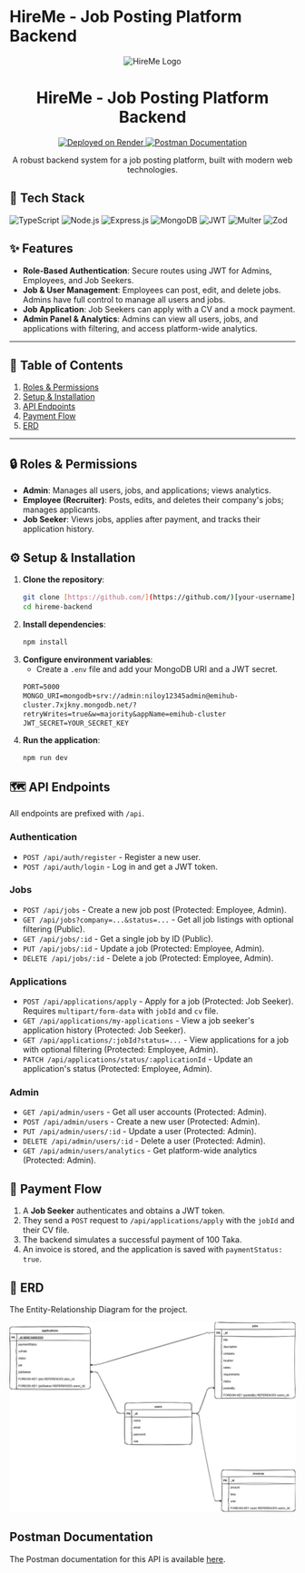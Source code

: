 # HireMe - Job Posting Platform Backend

<p align="center">
  <img src="https://placehold.co/150x150/06b6d4/ffffff?text=HIREME" alt="HireMe Logo">
</p>

<h1 align="center">HireMe - Job Posting Platform Backend</h1>

<p align="center">
  <a href="https://hireme-4pqk.onrender.com">
    <img src="https://img.shields.io/badge/Deployed%20on-Render-464A57?style=for-the-badge&logo=render" alt="Deployed on Render">
  </a>
  <a href="https://documenter.getpostman.com/view/46559868/2sB3BGFpD5">
    <img src="https://img.shields.io/badge/Postman-Documentation-F86D22?style=for-the-badge&logo=postman" alt="Postman Documentation">
  </a>
</p>

<p align="center">
  A robust backend system for a job posting platform, built with modern web technologies.
</p>

## 🚀 Tech Stack

<p>
  <img src="https://img.shields.io/badge/TypeScript-007ACC?style=for-the-badge&logo=typescript&logoColor=white" alt="TypeScript">
  <img src="https://img.shields.io/badge/Node.js-339933?style=for-the-badge&logo=nodedotjs&logoColor=white" alt="Node.js">
  <img src="https://img.shields.io/badge/Express.js-000000?style=for-the-badge&logo=express&logoColor=white" alt="Express.js">
  <img src="https://img.shields.io/badge/MongoDB-47A248?style=for-the-badge&logo=mongodb&logoColor=white" alt="MongoDB">
  <img src="https://img.shields.io/badge/JWT-000000?style=for-the-badge&logo=jsonwebtokens&logoColor=white" alt="JWT">
  <img src="https://img.ios/badge/Multer-white?style=for-the-badge&logo=multer" alt="Multer">
  <img src="https://img.shields.io/badge/Zod-367CFF?style=for-the-badge&logo=zod&logoColor=white" alt="Zod">
</p>

## ✨ Features

-   **Role-Based Authentication**: Secure routes using JWT for Admins, Employees, and Job Seekers.
-   **Job & User Management**: Employees can post, edit, and delete jobs. Admins have full control to manage all users and jobs.
-   **Job Application**: Job Seekers can apply with a CV and a mock payment.
-   **Admin Panel & Analytics**: Admins can view all users, jobs, and applications with filtering, and access platform-wide analytics.

---

## 📌 Table of Contents

1.  [Roles & Permissions](#-roles--permissions)
2.  [Setup & Installation](#-setup--installation)
3.  [API Endpoints](#-api-endpoints)
4.  [Payment Flow](#-payment-flow)
5.  [ERD](#-erd)

---

## 🔒 Roles & Permissions

-   **Admin**: Manages all users, jobs, and applications; views analytics.
-   **Employee (Recruiter)**: Posts, edits, and deletes their company's jobs; manages applicants.
-   **Job Seeker**: Views jobs, applies after payment, and tracks their application history.

## ⚙️ Setup & Installation

1.  **Clone the repository**:
    ```bash
    git clone [https://github.com/](https://github.com/)[your-username]/hireme-backend.git
    cd hireme-backend
    ```
2.  **Install dependencies**:
    ```bash
    npm install
    ```
3.  **Configure environment variables**:
    -   Create a `.env` file and add your MongoDB URI and a JWT secret.
    ```env
    PORT=5000
    MONGO_URI=mongodb+srv://admin:niloy12345admin@emihub-cluster.7xjkny.mongodb.net/?retryWrites=true&w=majority&appName=emihub-cluster
    JWT_SECRET=YOUR_SECRET_KEY
    ```
4.  **Run the application**:
    ```bash
    npm run dev
    ```

## 🗺️ API Endpoints

All endpoints are prefixed with `/api`.

### Authentication
-   `POST /api/auth/register` - Register a new user.
-   `POST /api/auth/login` - Log in and get a JWT token.

### Jobs
-   `POST /api/jobs` - Create a new job post (Protected: Employee, Admin).
-   `GET /api/jobs?company=...&status=...` - Get all job listings with optional filtering (Public).
-   `GET /api/jobs/:id` - Get a single job by ID (Public).
-   `PUT /api/jobs/:id` - Update a job (Protected: Employee, Admin).
-   `DELETE /api/jobs/:id` - Delete a job (Protected: Employee, Admin).

### Applications
-   `POST /api/applications/apply` - Apply for a job (Protected: Job Seeker). Requires `multipart/form-data` with `jobId` and `cv` file.
-   `GET /api/applications/my-applications` - View a job seeker's application history (Protected: Job Seeker).
-   `GET /api/applications/:jobId?status=...` - View applications for a job with optional filtering (Protected: Employee, Admin).
-   `PATCH /api/applications/status/:applicationId` - Update an application's status (Protected: Employee, Admin).

### Admin
-   `GET /api/admin/users` - Get all user accounts (Protected: Admin).
-   `POST /api/admin/users` - Create a new user (Protected: Admin).
-   `PUT /api/admin/users/:id` - Update a user (Protected: Admin).
-   `DELETE /api/admin/users/:id` - Delete a user (Protected: Admin).
-   `GET /api/admin/users/analytics` - Get platform-wide analytics (Protected: Admin).

## 💸 Payment Flow

1.  A **Job Seeker** authenticates and obtains a JWT token.
2.  They send a `POST` request to `/api/applications/apply` with the `jobId` and their CV file.
3.  The backend simulates a successful payment of 100 Taka.
4.  An invoice is stored, and the application is saved with `paymentStatus: true`.

## 📐 ERD

The Entity-Relationship Diagram for the project.

![ERD Image](ERD/HireMe-ERD.jpg)

## Postman Documentation

The Postman documentation for this API is available [here](https://documenter.getpostman.com/view/46559868/2sB3BGFpD5).
